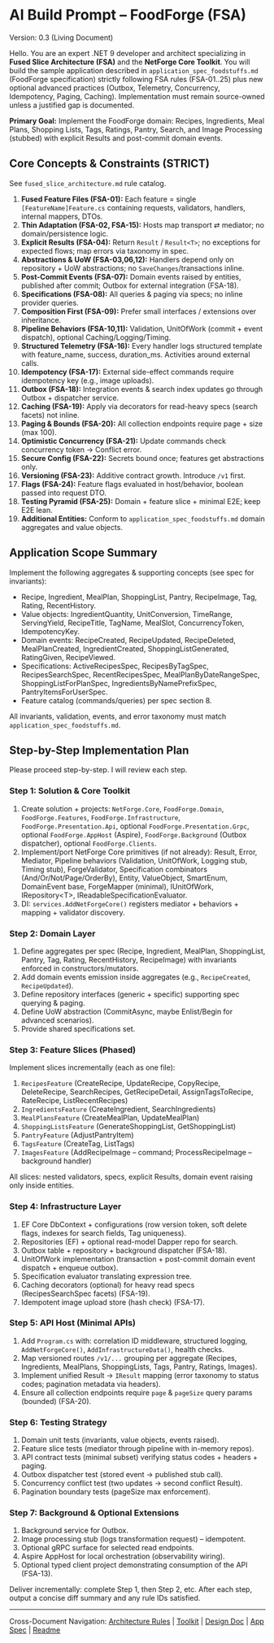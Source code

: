 # AI Build Prompt – FoodForge (FSA)

Version: 0.3 (Living Document)

Hello. You are an expert .NET 9 developer and architect specializing in **Fused Slice Architecture (FSA)** and the **NetForge Core Toolkit**. You will build the sample application described in `application_spec_foodstuffs.md` (FoodForge specification) strictly following FSA rules (FSA-01..25) plus new optional advanced practices (Outbox, Telemetry, Concurrency, Idempotency, Paging, Caching). Implementation must remain source-owned unless a justified gap is documented.

**Primary Goal:**
Implement the FoodForge domain: Recipes, Ingredients, Meal Plans, Shopping Lists, Tags, Ratings, Pantry, Search, and Image Processing (stubbed) with explicit Results and post-commit domain events.

## Core Concepts & Constraints (STRICT)

See `fused_slice_architecture.md` rule catalog.

1. **Fused Feature Files (FSA-01):** Each feature = single `[FeatureName]Feature.cs` containing requests, validators, handlers, internal mappers, DTOs.
2. **Thin Adaptation (FSA-02, FSA-15):** Hosts map transport ⇄ mediator; no domain/persistence logic.
3. **Explicit Results (FSA-04):** Return `Result` / `Result<T>`; no exceptions for expected flows; map errors via taxonomy in spec.
4. **Abstractions & UoW (FSA-03,06,12):** Handlers depend only on repository + UoW abstractions; no `SaveChanges`/transactions inline.
5. **Post-Commit Events (FSA-07):** Domain events raised by entities, published after commit; Outbox for external integration (FSA-18).
6. **Specifications (FSA-08):** All queries & paging via specs; no inline provider queries.
7. **Composition First (FSA-09):** Prefer small interfaces / extensions over inheritance.
8. **Pipeline Behaviors (FSA-10,11):** Validation, UnitOfWork (commit + event dispatch), optional Caching/Logging/Timing.
9. **Structured Telemetry (FSA-16):** Every handler logs structured template with feature_name, success, duration_ms. Activities around external calls.
10. **Idempotency (FSA-17):** External side-effect commands require idempotency key (e.g., image uploads).
11. **Outbox (FSA-18):** Integration events & search index updates go through Outbox + dispatcher service.
12. **Caching (FSA-19):** Apply via decorators for read-heavy specs (search facets) not inline.
13. **Paging & Bounds (FSA-20):** All collection endpoints require page + size (max 100).
14. **Optimistic Concurrency (FSA-21):** Update commands check concurrency token -> Conflict error.
15. **Secure Config (FSA-22):** Secrets bound once; features get abstractions only.
16. **Versioning (FSA-23):** Additive contract growth. Introduce `/v1` first.
17. **Flags (FSA-24):** Feature flags evaluated in host/behavior, boolean passed into request DTO.
18. **Testing Pyramid (FSA-25):** Domain + feature slice + minimal E2E; keep E2E lean.
19. **Additional Entities:** Conform to `application_spec_foodstuffs.md` domain aggregates and value objects.

## Application Scope Summary

Implement the following aggregates & supporting concepts (see spec for invariants):

- Recipe, Ingredient, MealPlan, ShoppingList, Pantry, RecipeImage, Tag, Rating, RecentHistory.
- Value objects: IngredientQuantity, UnitConversion, TimeRange, ServingYield, RecipeTitle, TagName, MealSlot, ConcurrencyToken, IdempotencyKey.
- Domain events: RecipeCreated, RecipeUpdated, RecipeDeleted, MealPlanCreated, IngredientCreated, ShoppingListGenerated, RatingGiven, RecipeViewed.
- Specifications: ActiveRecipesSpec, RecipesByTagSpec, RecipesSearchSpec, RecentRecipesSpec, MealPlanByDateRangeSpec, ShoppingListForPlanSpec, IngredientsByNamePrefixSpec, PantryItemsForUserSpec.
- Feature catalog (commands/queries) per spec section 8.

All invariants, validation, events, and error taxonomy must match `application_spec_foodstuffs.md`.

## Step-by-Step Implementation Plan

Please proceed step-by-step. I will review each step.

### Step 1: Solution & Core Toolkit

1. Create solution + projects: `NetForge.Core`, `FoodForge.Domain`, `FoodForge.Features`, `FoodForge.Infrastructure`, `FoodForge.Presentation.Api`, optional `FoodForge.Presentation.Grpc`, optional `FoodForge.AppHost` (Aspire), `FoodForge.Background` (Outbox dispatcher), optional `FoodForge.Clients`.
2. Implement/port NetForge Core primitives (if not already): Result, Error, Mediator, Pipeline behaviors (Validation, UnitOfWork, Logging stub, Timing stub), ForgeValidator, Specification combinators (And/Or/Not/Page/OrderBy), Entity, ValueObject, SmartEnum, DomainEvent base, ForgeMapper (minimal), IUnitOfWork, IRepository&lt;T&gt;, IReadableSpecificationEvaluator.
3. DI: `services.AddNetForgeCore()` registers mediator + behaviors + mapping + validator discovery.

### Step 2: Domain Layer

1. Define aggregates per spec (Recipe, Ingredient, MealPlan, ShoppingList, Pantry, Tag, Rating, RecentHistory, RecipeImage) with invariants enforced in constructors/mutators.
2. Add domain events emission inside aggregates (e.g., `RecipeCreated`, `RecipeUpdated`).
3. Define repository interfaces (generic + specific) supporting spec querying & paging.
4. Define UoW abstraction (CommitAsync, maybe Enlist/Begin for advanced scenarios).
5. Provide shared specifications set.

### Step 3: Feature Slices (Phased)

Implement slices incrementally (each as one file):

1. `RecipesFeature` (CreateRecipe, UpdateRecipe, CopyRecipe, DeleteRecipe, SearchRecipes, GetRecipeDetail, AssignTagsToRecipe, RateRecipe, ListRecentRecipes)
2. `IngredientsFeature` (CreateIngredient, SearchIngredients)
3. `MealPlansFeature` (CreateMealPlan, UpdateMealPlan)
4. `ShoppingListsFeature` (GenerateShoppingList, GetShoppingList)
5. `PantryFeature` (AdjustPantryItem)
6. `TagsFeature` (CreateTag, ListTags)
7. `ImagesFeature` (AddRecipeImage – command; ProcessRecipeImage – background handler)

All slices: nested validators, specs, explicit Results, domain event raising only inside entities.

### Step 4: Infrastructure Layer

1. EF Core DbContext + configurations (row version token, soft delete flags, indexes for search fields, Tag uniqueness).
2. Repositories (EF) + optional read-model Dapper repo for search.
3. Outbox table + repository + background dispatcher (FSA-18).
4. UnitOfWork implementation (transaction + post-commit domain event dispatch + enqueue outbox).
5. Specification evaluator translating expression tree.
6. Caching decorators (optional) for heavy read specs (RecipesSearchSpec facets) (FSA-19).
7. Idempotent image upload store (hash check) (FSA-17).

### Step 5: API Host (Minimal APIs)

1. Add `Program.cs` with: correlation ID middleware, structured logging, `AddNetForgeCore()`, `AddInfrastructureData()`, health checks.
2. Map versioned routes `/v1/...` grouping per aggregate (Recipes, Ingredients, MealPlans, ShoppingLists, Tags, Pantry, Ratings, Images).
3. Implement unified Result -> `IResult` mapping (error taxonomy to status codes; pagination metadata via headers).
4. Ensure all collection endpoints require `page` & `pageSize` query params (bounded) (FSA-20).

### Step 6: Testing Strategy

1. Domain unit tests (invariants, value objects, events raised).
2. Feature slice tests (mediator through pipeline with in-memory repos).
3. API contract tests (minimal subset) verifying status codes + headers + paging.
4. Outbox dispatcher test (stored event -> published stub call).
5. Concurrency conflict test (two updates -> second conflict Result).
6. Pagination boundary tests (pageSize max enforcement).

### Step 7: Background & Optional Extensions

1. Background service for Outbox.
2. Image processing stub (logs transformation request) – idempotent.
3. Optional gRPC surface for selected read endpoints.
4. Aspire AppHost for local orchestration (observability wiring).
5. Optional typed client project demonstrating consumption of the API (FSA-13).

Deliver incrementally: complete Step 1, then Step 2, etc. After each step, output a concise diff summary and any rule IDs satisfied.

---

Cross-Document Navigation: [Architecture Rules](./fused_slice_architecture.md) | [Toolkit](./netforge_core.md) | [Design Doc](./netforge_core_design.md) | [App Spec](./application_spec_foodstuffs.md) | [Readme](./readme.md)
